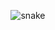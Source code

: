 
<p align="center">
  <img src="https://github.com/HamsaReX/HamsaReX/raw/dist/github-snake.svg" alt="snake">
</p>
